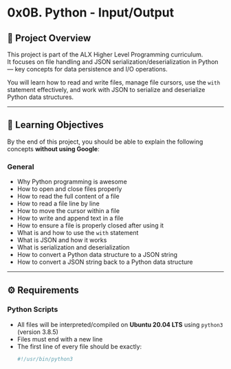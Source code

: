 # 0x0B. Python - Input/Output

## 📘 Project Overview

This project is part of the ALX Higher Level Programming curriculum.  
It focuses on file handling and JSON serialization/deserialization in Python — key concepts for data persistence and I/O operations.

You will learn how to read and write files, manage file cursors, use the `with` statement effectively, and work with JSON to serialize and deserialize Python data structures.

---

## 🧠 Learning Objectives

By the end of this project, you should be able to explain the following concepts **without using Google**:

### General
- Why Python programming is awesome  
- How to open and close files properly  
- How to read the full content of a file  
- How to read a file line by line  
- How to move the cursor within a file  
- How to write and append text in a file  
- How to ensure a file is properly closed after using it  
- What is and how to use the `with` statement  
- What is JSON and how it works  
- What is serialization and deserialization  
- How to convert a Python data structure to a JSON string  
- How to convert a JSON string back to a Python data structure  

---

## ⚙️ Requirements

### Python Scripts
- All files will be interpreted/compiled on **Ubuntu 20.04 LTS** using `python3` (version 3.8.5)
- Files must end with a new line  
- The first line of every file should be exactly:
  ```python
  #!/usr/bin/python3

